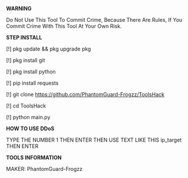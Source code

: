 **WARNING** 

Do Not Use This Tool To Commit Crime, Because There Are Rules, If You Commit Crime With This Tool At Your Own Risk. 

**STEP INSTALL**

[!] pkg update && pkg upgrade pkg 

[!] pkg install git

[!] pkg install python 

[!] pip install requests

[!] git clone https://github.com/PhantomGuard-Frogzz/ToolsHack

[!] cd ToolsHack

[!] python main.py

**HOW TO USE DDoS**

TYPE THE NUMBER 1 THEN ENTER THEN USE TEXT LIKE THIS ip_target THEN ENTER 

**TOOLS INFORMATION**

MAKER: PhantomGuard-Frogzz